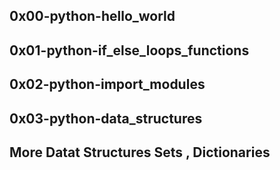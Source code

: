 ## 0x00-python-hello_world 
## 0x01-python-if_else_loops_functions
##  0x02-python-import_modules
##  0x03-python-data_structures
## More Datat Structures Sets , Dictionaries
